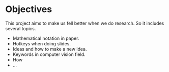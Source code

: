 # Objectives

This project aims to make us fell better when we do
research. So it includes several topics.

* Mathematical notation in paper.
* Hotkeys when doing slides.
* Ideas and how to make a new idea.
* Keywords in computer vision field.
* How
* ...
